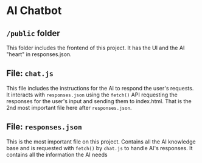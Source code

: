 # AI Chatbot
## `/public` folder
This folder includes the frontend of this project. It has the UI and the AI "heart" in responses.json.
## File: `chat.js`
This file includes the instructions for the AI to respond the user's requests. It interacts with `responses.json` using the `fetch()` API requesting
the responses for the user's input and sending them to index.html. That is the 2nd most important file here after `responses.json`.
## File: `responses.json`
This is the most important file on this project. Contains all the AI knowledge base and is requested with `fetch()` by `chat.js` to handle AI's responses. It contains
all the information the AI needs

